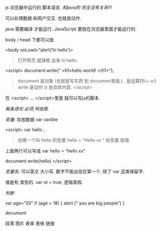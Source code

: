 
js 浏览器中运行的 脚本语言. *和java的 完全没有关系!!!*

可以处理数据.和用户交互. 也就是动作.




java 需要编译 才能运行.
JavaScript 要放在浏览器里面才能运行的.



body / head 下都可以放




\<body onLoad=“alert(‘hi hello’)\>
> 打开网页 就弹框 出来 hi hello.


\<script\>
document.write(“ \<h1\>hello world! \</h1\>”);
> document 是对象 (也就是写东西 到 document里面.)
> . 是运算符(+-x/)
> write 是动作
> () 是具体内容.
\</script\>



在 \<script\> … \</script\>里面 就可以写js的脚本.

*每条语句 必须;号结尾.*



*变量:* 存放数据
var varible



\<script\>
var hello ;
> 创建一个叫 hello 的变量
hello = “Hello xx ”
> 给变量 赋值.

上面两行可以写成
var hello = “hello xx”

document.write(hello)
\</script\>



*变量名:*
可以英文 大小写.
数字不能出现在第一个.
除了 var 这类保留字.



值是有 类型的. 
var ot = true;  逻辑真假.




*判断*

var age=“20”
if (age \> 18)
{
alert (“ you are big people”)
}









*document*

段落
图片
表单
表格 
链接
































































